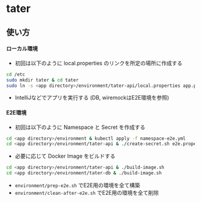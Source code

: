 # tater

## 使い方

#### ローカル環境

* 初回は以下のように local.properties のリンクを所定の場所に作成する

```bash
cd /etc
sudo mkdir tater & cd tater
sudo ln -s <app directory>/environment/tater-api/local.properties app.properties
```

* IntelliJなどでアプリを実行する (DB, wiremockはE2E環境を参照)

#### E2E環境

* 初回は以下のように Namespace と Secret を作成する

```bash
cd <app directory>/environment & kubectl apply -f namespace-e2e.yml
cd <app directory>/environment/tater-api & ./create-secret.sh e2e.properties
```

* 必要に応じて Docker Image をビルドする

```bash
cd <app directory>/environment/tater-api & ./build-image.sh
cd <app directory>/environment/tater-db & ./build-image.sh
```

* `environment/prep-e2e.sh` でE2E用の環境を全て構築
* `environment/clean-after-e2e.sh` でE2E用の環境を全て削除
